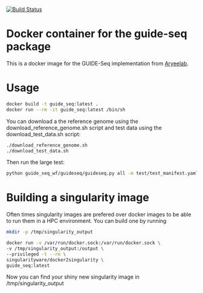 [![Build Status](https://travis-ci.org/Zethson/guide-seq-container.svg?branch=master)](https://travis-ci.org/Zethson/guide-seq-container)
# Docker container for the guide-seq package
This is a docker image for the GUIDE-Seq implementation from [Aryeelab](https://github.com/aryeelab/guideseq).
# Usage 
```bash
docker build -t guide_seq:latest .
docker run --rm -it guide_seq:latest /bin/sh
```

You can download a the reference genome using the download_reference_genome.sh script and test data using the download_test_data.sh script:
```bash
./download_reference_genome.sh
./download_test_data.sh
```

Then run the large test:
```bash
python guide_seq_wf/guideseq/guideseq.py all -m test/test_manifest.yaml
```

# Building a singularity image
Often times singularity images are prefered over docker images to be able to run them in a HPC environment.
You can build one by running
```bash
mkdir -p /tmp/singularity_output

docker run -v /var/run/docker.sock:/var/run/docker.sock \
-v /tmp/singularity_output:/output \
--privileged -t --rm \
singularityware/docker2singularity \
guide_seq:latest
```
Now you can find your shiny new singularity image in /tmp/singularity_output




